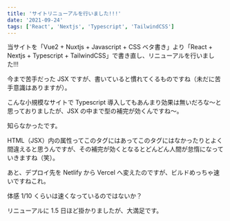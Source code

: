 ```yaml
---
title: 'サイトリニューアルを行いました!!!'
date: '2021-09-24'
tags: ['React', 'Nextjs', 'Typescript', 'TailwindCSS']
---
```


当サイトを「Vue2 + Nuxtjs + Javascript + CSS ベタ書き」より「React + Nextjs + Typescript + TailwindCSS」で書き直し、リニューアルを行いました!!!

今まで苦手だった JSX ですが、書いていると慣れてくるものですね（未だに苦手意識はありますが）。

こんな小規模なサイトで Typescript 導入してもあんまり効果は無いだろな〜と思っておりましたが、JSX の中まで型の補完が効くんですね〜。

知らなかったです。

HTML（JSX）内の属性ってこのタグにはあってこのタグにはなかったりとよく間違えると思うんですが、その補完が効くとなるとどんどん人間が怠惰になっていきますね（笑）。

あと、デプロイ先を Netlify から Vercel へ変えたのですが、ビルドめっちゃ速いですねこれ。

体感 1/10 くらいは速くなっているのではないか？

リニューアルに 1.5 日ほど掛かりましたが、大満足です。
